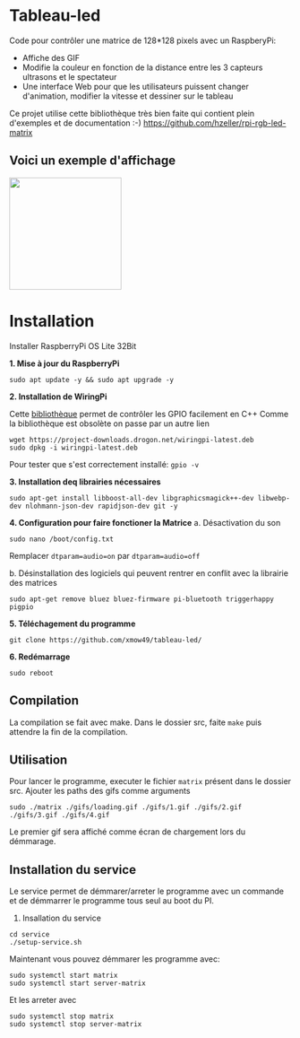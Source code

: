 # Tableau-led



Code pour contrôler une matrice de 128*128 pixels avec un RaspberyPi:
- Affiche des GIF
- Modifie la couleur en fonction de la distance entre les 3 capteurs ultrasons et le spectateur
- Une interface Web pour que les utilisateurs puissent changer d'animation, modifier la vitesse et dessiner sur le tableau

Ce projet utilise cette bibliothèque très bien faite qui contient plein d'exemples et de documentation :-)
https://github.com/hzeller/rpi-rgb-led-matrix

## Voici un exemple d'affichage

<img src="https://user-images.githubusercontent.com/47485034/171824266-2df660cf-6212-4783-8a58-a7bc5dc3c4a0.jpg" width="200" />

# Installation

Installer RaspberryPi OS Lite 32Bit

**1. Mise à jour du RaspberryPi**
```
sudo apt update -y && sudo apt upgrade -y
```

**2. Installation de WiringPi**

Cette [bibliothèque](https://github.com/WiringPi/WiringPi) permet de contrôler les GPIO facilement en C++
Comme la bibliothèque est obsolète on passe par un autre lien

```
wget https://project-downloads.drogon.net/wiringpi-latest.deb
sudo dpkg -i wiringpi-latest.deb
```

Pour tester que s'est correctement installé:
`gpio -v`

**3. Installation deq librairies nécessaires**

```sudo apt-get install libboost-all-dev libgraphicsmagick++-dev libwebp-dev nlohmann-json-dev rapidjson-dev git -y```

**4. Configuration pour faire fonctioner la Matrice**
a. Désactivation du son

  `sudo nano /boot/config.txt` 
  
  Remplacer `dtparam=audio=on` par `dtparam=audio=off`
    
b. Désinstallation des logiciels qui peuvent rentrer en conflit avec la librairie des matrices

   ```sudo apt-get remove bluez bluez-firmware pi-bluetooth triggerhappy pigpio```

**5. Téléchagement du programme**

  ```git clone https://github.com/xmow49/tableau-led/```

**6. Redémarrage**

  ```sudo reboot```
  
## Compilation
La compilation se fait avec make.
Dans le dossier src, faite `make` puis attendre la fin de la compilation.

## Utilisation
Pour lancer le programme, executer le fichier `matrix` présent dans le dossier src. Ajouter les paths des gifs comme arguments

`sudo ./matrix ./gifs/loading.gif ./gifs/1.gif ./gifs/2.gif ./gifs/3.gif ./gifs/4.gif` 

Le premier gif sera affiché comme écran de chargement lors du démmarage.

## Installation du service
Le service permet de démmarer/arreter le programme avec un commande et de démmarrer le programme tous seul au boot du PI.

1. Insallation du service

```
cd service
./setup-service.sh
```

Maintenant vous pouvez démmarer les programme avec:

```
sudo systemctl start matrix
sudo systemctl start server-matrix
```

Et les arreter avec

```
sudo systemctl stop matrix
sudo systemctl stop server-matrix
```


